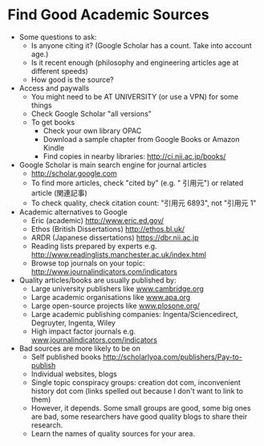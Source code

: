 # Find Good Academic Sources

* Some questions to ask:
    * Is anyone citing it? (Google Scholar has a count. Take into account age.)
    * Is it recent enough (philosophy and engineering articles age at different speeds)
    * How good is the source? 
* Access and paywalls
    * You might need to be AT UNIVERSITY (or use a VPN) for some things
    * Check Google Scholar "all versions"
    * To get books
        * Check your own library OPAC 
        * Download a sample chapter from Google Books or Amazon Kindle
        * Find copies in nearby libraries: http://ci.nii.ac.jp/books/
* Google Scholar is main search engine for journal articles
    * http://scholar.google.com 
    * To find more articles, check "cited by" (e.g. " 引用元") or related article (関連記事)
    * To check quality, check citation count: "引用元 6893", not "引用元 1"
* Academic alternatives to Google
    * Eric (academic) http://www.eric.ed.gov/
    * Ethos (British Dissertations) http://ethos.bl.uk/
    * ARDR (Japanese dissertations) https://dbr.nii.ac.jp     
    * Reading lists prepared by experts e.g. http://www.readinglists.manchester.ac.uk/index.html
    * Browse top journals on your topic: http://www.journalindicators.com/indicators
* Quality articles/books are usually published by:
    * Large university publishers like www.cambridge.org
    * Large academic organisations like www.apa.org
    * Large open-source projects like www.plosone.org/
    * Large academic publishing companies: Ingenta/Sciencedirect, Degruyter, Ingenta, Wiley
    * High impact factor journals e.g. www.journalindicators.com/indicators
* Bad sources are more likely to be on
    * Self published books http://scholarlyoa.com/publishers/Pay-to-publish 
    * Individual websites, blogs
    * Single topic conspiracy groups: creation dot com, inconvenient history dot com (links spelled out because I don't want to link to them)
    * However, it depends. Some small groups are good, some big ones are bad, some researchers have good quality blogs to share their research. 
    * Learn the names of quality sources for your area.